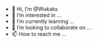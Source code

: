 - 👋 Hi, I’m @Wukaks
- 👀 I’m interested in ...
- 🌱 I’m currently learning ...
- 💞️ I’m looking to collaborate on ...
- 📫 How to reach me ...

<!---
Wukaks/Wukaks is a ✨ special ✨ repository because its `README.md` (this file) appears on your GitHub profile.
You can click the Preview link to take a look at your changes.
--->
